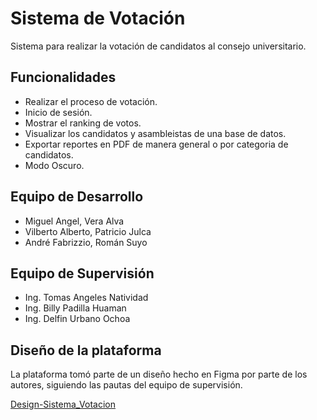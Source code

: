# Sistema de Votación

Sistema para realizar la votación de candidatos al consejo universitario.

## Funcionalidades
- Realizar el proceso de votación.
- Inicio de sesión.
- Mostrar el ranking de votos.
- Visualizar los candidatos y asambleistas de una base de datos.
- Exportar reportes en PDF de manera general o por categoria de candidatos.
- Modo Oscuro.

## Equipo de Desarrollo
- Miguel Angel, Vera Alva
- Vilberto Alberto, Patricio Julca
- André Fabrizzio, Román Suyo

## Equipo de Supervisión
- Ing. Tomas Angeles Natividad
- Ing. Billy Padilla Huaman
- Ing. Delfin Urbano Ochoa

## Diseño de la plataforma
La plataforma tomó parte de un diseño hecho en Figma por parte de los autores, siguiendo las pautas del equipo de supervisión.

[Design-Sistema_Votacion](https://www.figma.com/design/pa6iiSvkpcnY373KETEf0e/Design---Sistema_Votaci%C3%B3n?node-id=0-1&t=tjQCean5TvKsPr16-1)
